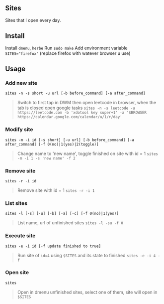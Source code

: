 ## Sites
Sites that I open every day.

## Install
Install `dmenu`, `herbe`
Run `sudo make`
Add environment variable `SITES="firefox"` (replace firefox with watever browser u use)

## Usage
### Add new site
`sites -n -s short -u url [-b before_command] [-a after_command]`
>Switch to first tap in DWM then open leetcode in browser, when the tab is closed open google tasks
 `sites -n -s leetcode -u https://leetcode.com -b 'xdotool key super+1' -a '$BROWSER https://calendar.google.com/calendar/u/1/r/day'`

### Modify site
`sites -m -i id [-s short] [-u url] [-b before_command] [-a after_command] [-f 0(no)|1(yes)|2(toggle)]`
>Change name to 'new name', toggle finished on site with id = 1 
 `sites -m -i 1 -s 'new name' -f 2`

### Remove site
`sites -r -i id`
>Remove site with id = 1
 `sites -r -i 1`

### List sites
`sites -l [-s] [-u] [-b] [-a] [-c] [-f 0(no)|1(yes)]`
>List name, url of unfinished sites
 `sites -l -su -f 0`

### Execute site
`sites -e -i id [-f update finished to true]`
>Run site of `id=4` using `$SITES` and its state to finished
 `sites -e -i 4 -f`

### Open site
`sites`
>Open in dmenu unfinished sites, select one of them, site will open in `$SITES`
